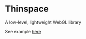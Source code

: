 
# Thinspace

A low-level, lightweight WebGL library

See example [here](https://htmlpreview.github.io/?https://github.com/brasslaguna/thinspace-js/blob/master/test/index.html)